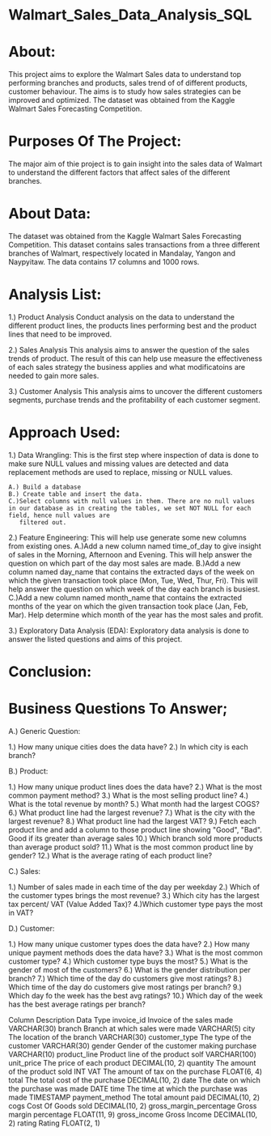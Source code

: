 # Walmart_Sales_Data_Analysis_SQL

# About:

This project aims to explore the Walmart Sales data to understand top performing branches and products, sales trend of of different products, customer behaviour. The aims is to study how sales strategies can be improved and optimized. The dataset was obtained from the Kaggle Walmart Sales Forecasting Competition.

# Purposes Of The Project:

The major aim of thie project is to gain insight into the sales data of Walmart to understand the different factors that affect sales of the different branches.

# About Data:

The dataset was obtained from the Kaggle Walmart Sales Forecasting Competition. This dataset contains sales transactions from a three different branches of Walmart, respectively located in Mandalay, Yangon and Naypyitaw. The data contains 17 columns and 1000 rows.

# Analysis List:

1.) Product Analysis
Conduct analysis on the data to understand the different product lines, the products lines performing best and the product lines that need to be improved.

2.) Sales Analysis
This analysis aims to answer the question of the sales trends of product. The result of this can help use measure the effectiveness of each sales strategy the business applies and what modificatoins are needed to gain more sales.

3.) Customer Analysis
This analysis aims to uncover the different customers segments, purchase trends and the profitability of each customer segment.

# Approach Used:

1.) Data Wrangling:  This is the first step where inspection of data is done to make sure NULL values and missing values are detected and data replacement methods are used to replace, missing or NULL values.

    A.) Build a database
    B.) Create table and insert the data.
    C.)Select columns with null values in them. There are no null values in our database as in creating the tables, we set NOT NULL for each field, hence null values are 
       filtered out.
       
2.) Feature Engineering: This will help use generate some new columns from existing ones.
    A.)Add a new column named time_of_day to give insight of sales in the Morning, Afternoon and Evening. This will help answer the question on which part of the day most 
       sales are made.
    B.)Add a new column named day_name that contains the extracted days of the week on which the given transaction took place (Mon, Tue, Wed, Thur, Fri). This will help 
       answer the question on which week of the day each branch is busiest.
    C.)Add a new column named month_name that contains the extracted months of the year on which the given transaction took place (Jan, Feb, Mar). Help determine which month 
       of the year has the most sales and profit.
       
 3.) Exploratory Data Analysis (EDA):  Exploratory data analysis is done to answer the listed questions and aims of this project.

# Conclusion:

# Business Questions To Answer;

A.) Generic Question:

1.) How many unique cities does the data have?
2.) In which city is each branch?

B.) Product:

1.) How many unique product lines does the data have?
2.) What is the most common payment method?
3.) What is the most selling product line?
4.) What is the total revenue by month?
5.) What month had the largest COGS?
6.) What product line had the largest revenue?
7.) What is the city with the largest revenue?
8.) What product line had the largest VAT?
9.) Fetch each product line and add a column to those product line showing "Good", "Bad". Good if its greater than average sales
10.) Which branch sold more products than average product sold?
11.) What is the most common product line by gender?
12.) What is the average rating of each product line?

C.) Sales:

1.) Number of sales made in each time of the day per weekday
2.) Which of the customer types brings the most revenue?
3.) Which city has the largest tax percent/ VAT (Value Added Tax)?
4.)Which customer type pays the most in VAT?

D.) Customer:

1.) How many unique customer types does the data have?
2.) How many unique payment methods does the data have?
3.) What is the most common customer type?
4.) Which customer type buys the most?
5.) What is the gender of most of the customers?
6.) What is the gender distribution per branch?
7.) Which time of the day do customers give most ratings?
8.) Which time of the day do customers give most ratings per branch?
9.) Which day fo the week has the best avg ratings?
10.) Which day of the week has the best average ratings per branch?

Column	Description	Data Type
invoice_id	Invoice of the sales made	VARCHAR(30)
branch	Branch at which sales were made	VARCHAR(5)
city	The location of the branch	VARCHAR(30)
customer_type	The type of the customer	VARCHAR(30)
gender	Gender of the customer making purchase	VARCHAR(10)
product_line	Product line of the product solf	VARCHAR(100)
unit_price	The price of each product	DECIMAL(10, 2)
quantity	The amount of the product sold	INT
VAT	The amount of tax on the purchase	FLOAT(6, 4)
total	The total cost of the purchase	DECIMAL(10, 2)
date	The date on which the purchase was made	DATE
time	The time at which the purchase was made	TIMESTAMP
payment_method	The total amount paid	DECIMAL(10, 2)
cogs	Cost Of Goods sold	DECIMAL(10, 2)
gross_margin_percentage	Gross margin percentage	FLOAT(11, 9)
gross_income	Gross Income	DECIMAL(10, 2)
rating	Rating	FLOAT(2, 1)
